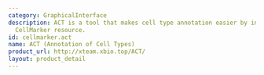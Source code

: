 ```yaml
---
category: GraphicalInterface
description: ACT is a tool that makes cell type annotation easier by integrating the
  CellMarker resource.
id: cellmarker.act
name: ACT (Annotation of Cell Types)
product_url: http://xteam.xbio.top/ACT/
layout: product_detail
---
```

